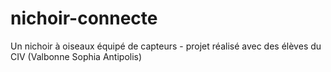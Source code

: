# nichoir-connecte
Un nichoir à oiseaux équipé de capteurs - projet réalisé avec des élèves du CIV (Valbonne Sophia Antipolis)

